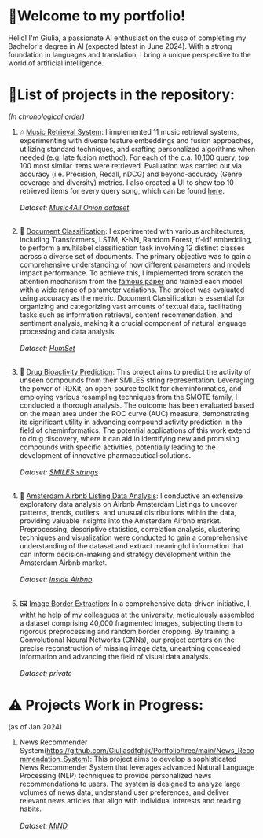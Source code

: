 # 👋Welcome to my portfolio!
Hello! I'm Giulia, a passionate AI enthusiast on the cusp of completing my Bachelor's degree in AI (expected latest in June 2024). With a strong foundation in languages and translation, I bring a unique perspective to the world of artificial intelligence. <br>

# 📝List of projects in the repository:
*(In chronological order)*
1. 🎶 [Music Retrieval System](https://github.com/Giuliasdfghjk/Portfolio/tree/main/Music_Retrieval_System): I implemented 11 music retrieval systems, experimenting with diverse feature embeddings and fusion approaches, utilizing standard techniques, and crafting personalized algorithms when needed (e.g. late fusion method). For each of the c.a. 10,100 query, top 100 most similar items were retrieved. Evaluation was carried out via accuracy (i.e. Precision, Recall, nDCG) and beyond-accuracy (Genre coverage and diversity) metrics. I also created a UI to show top 10 retrieved items for every query song, which can be found [here](https://multimediasearch-ui-5sbvf4gb6xjzgnewswoa9w.streamlit.app/).<br> <br>*Dataset: [Music4All Onion dataset](https://dl.acm.org/doi/abs/10.1145/3511808.3557656)* <br><br>


2. 📄 [Document Classification](https://github.com/Giuliasdfghjk/Portfolio/tree/main/Document_Classification): I experimented with various architectures, including Transformers, LSTM, K-NN, Random Forest, tf-idf embedding, to perform a multilabel classification task involving 12 distinct classes across a diverse set of documents. The primary objective was to gain a comprehensive understanding of how different parameters and models impact performance. To achieve this, I implemented from scratch the attention mechanism from the [famous paper](https://arxiv.org/abs/1706.03762) and trained each model with a wide range of parameter variations. The project was evaluated using accuracy as the metric. Document Classification is essential for organizing and categorizing vast amounts of textual data, facilitating tasks such as information retrieval, content recommendation, and sentiment analysis, making it a crucial component of natural language processing and data analysis. <br> <br> *Dataset: [HumSet](https://blog.thedeep.io/humset/)*<br><br>

3. 💊 [Drug Bioactivity Prediction](https://github.com/Giuliasdfghjk/Portfolio/tree/main/Drug_Activity_Prediction): This project aims to predict the activity of unseen compounds from their SMILES string representation. Leveraging the power of RDKit, an open-source toolkit for cheminformatics, and employing various resampling techniques from the SMOTE family, I conducted a thorough analysis. The outcome has been evaluated based on the mean area under the ROC curve (AUC) measure, demonstrating its significant utility in advancing compound activity prediction in the field of cheminformatics. The potential applications of this work extend to drug discovery, where it can aid in identifying new and promising compounds with specific activities, potentially leading to the development of innovative pharmaceutical solutions.
<br><br> *Dataset: [SMILES strings](https://github.com/Giuliasdfghjk/Portfolio/tree/main/Drug_Activity_Prediction/data)* <br><br>

4. 🏨 [Amsterdam Airbnb Listing Data Analysis](https://github.com/Giuliasdfghjk/Portfolio/tree/main/Airbnb_Data_Analysis): I conductive an extensive exploratory data analysis on Airbnb Amsterdam Listings to uncover patterns, trends, outliers, and unusual distributions within the data, providing valuable insights into the Amsterdam Airbnb market. Preprocessing, descriptive statistics, correlation analysis, clustering techniques and visualization were conducted to gain a comprehensive understanding of the dataset and extract meaningful information that can inform decision-making and strategy development within the Amsterdam Airbnb market.
<br><br> *Dataset: [Inside Airbnb](http://insideairbnb.com/get-the-data/)* <br><br>


5. 🖼️ [Image Border Extraction](https://github.com/Giuliasdfghjk/Portfolio/tree/main/Image_Extraction-SimpleCNN): In a comprehensive data-driven initiative, I, witht he help of my colleagues at the university, meticulously assembled a dataset comprising 40,000 fragmented images, subjecting them to rigorous preprocessing and random border cropping. By training a Convolutional Neural Networks (CNNs), our project centers on the precise reconstruction of missing image data, unearthing concealed information and advancing the field of visual data analysis.
   <br><br> *Dataset: private*

# ⚠️ Projects Work in Progress:
(as of Jan 2024)
1. News Recommender System(https://github.com/Giuliasdfghjk/Portfolio/tree/main/News_Recommendation_System): This project aims to develop a sophisticated News Recommender System that leverages advanced Natural Language Processing (NLP) techniques to provide personalized news recommendations to users. The system is designed to analyze large volumes of news data, understand user preferences, and deliver relevant news articles that align with individual interests and reading habits. 
<br><br> *Dataset: [MIND](https://msnews.github.io/)*
